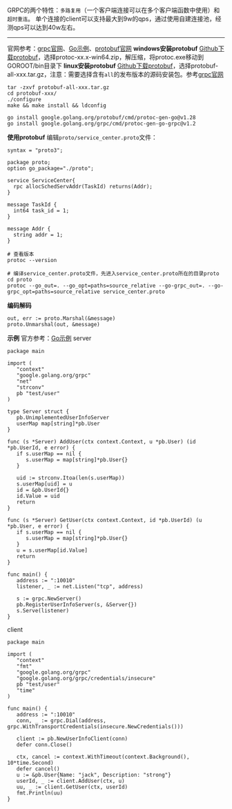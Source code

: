 GRPC的两个特性：`多路复用`（一个客户端连接可以在多个客户端函数中使用）和`超时重连`。
单个连接的client可以支持最大到9w的qps，通过使用自建连接池，经测qps可以达到40w左右。
*****
官网参考：[grpc官网](https://grpc.io/docs/languages/go/basics/)、[Go示例](https://github.com/grpc/grpc-go)、[protobuf官网](https://protobuf.dev/programming-guides/proto3/#scalar)
**windows安装protobuf**
[Github下载protobuf]([https://github.com/protocolbuffers/protobuf/releases](https://github.com/protocolbuffers/protobuf/releases))，选择protoc-xx.x-win64.zip，解压缩，将protoc.exe移动到GOROOT/bin目录下
**linux安装protobuf**
[Github下载protobuf](https://github.com/protocolbuffers/protobuf/releases)，选择protobuf-all-xxx.tar.gz，注意：需要选择含有`all`的发布版本的源码安装包。参考[grpc官网](https://grpc.io/docs/languages/go/basics/)
```
tar -zxvf protobuf-all-xxx.tar.gz
cd protobuf-xxx/
./configure
make && make install && ldconfig

go install google.golang.org/protobuf/cmd/protoc-gen-go@v1.28
go install google.golang.org/grpc/cmd/protoc-gen-go-grpc@v1.2
```
**使用protobuf**
编辑`proto/service_center.proto`文件：
```
syntax = "proto3";

package proto;
option go_package="./proto";

service ServiceCenter{
  rpc allocSchedServAddr(TaskId) returns(Addr);
}

message TaskId {
  int64 task_id = 1;
}

message Addr {
  string addr = 1;
}
```

```
# 查看版本
protoc --version

# 编译service_center.proto文件，先进入service_center.proto所在的目录proto
cd proto
protoc --go_out=. --go_opt=paths=source_relative --go-grpc_out=. --go-grpc_opt=paths=source_relative service_center.proto
```
**编码解码**
```
out, err := proto.Marshal(&message)
proto.Unmarshal(out, &message)
```
**示例**
官方参考：[Go示例](https://github.com/grpc/grpc-go)
server
```
package main

import (
   "context"
   "google.golang.org/grpc"
   "net"
   "strconv"
   pb "test/user"
)

type Server struct {
   pb.UnimplementedUserInfoServer
   userMap map[string]*pb.User
}

func (s *Server) AddUser(ctx context.Context, u *pb.User) (id *pb.UserId, e error) {
   if s.userMap == nil {
      s.userMap = map[string]*pb.User{}
   }

   uid := strconv.Itoa(len(s.userMap))
   s.userMap[uid] = u
   id = &pb.UserId{}
   id.Value = uid
   return
}

func (s *Server) GetUser(ctx context.Context, id *pb.UserId) (u *pb.User, e error) {
   if s.userMap == nil {
      s.userMap = map[string]*pb.User{}
   }
   u = s.userMap[id.Value]
   return
}

func main() {
   address := ":10010"
   listener, _ := net.Listen("tcp", address)

   s := grpc.NewServer()
   pb.RegisterUserInfoServer(s, &Server{})
   s.Serve(listener)
}
```
client
```
package main

import (
   "context"
   "fmt"
   "google.golang.org/grpc"
   "google.golang.org/grpc/credentials/insecure"
   pb "test/user"
   "time"
)

func main() {
   address := ":10010"
   conn, _ := grpc.Dial(address, grpc.WithTransportCredentials(insecure.NewCredentials()))

   client := pb.NewUserInfoClient(conn)
   defer conn.Close()

   ctx, cancel := context.WithTimeout(context.Background(), 10*time.Second)
   defer cancel()
   u := &pb.User{Name: "jack", Description: "strong"}
   userId, _ := client.AddUser(ctx, u)
   uu, _ := client.GetUser(ctx, userId)
   fmt.Println(uu)
}
```
